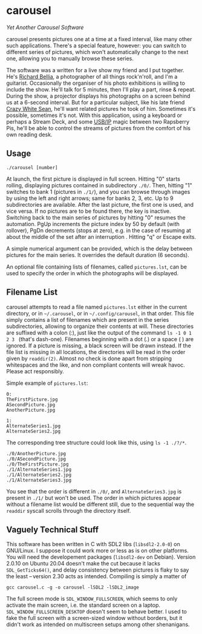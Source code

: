 # carousel

_Yet Another Carousel Software_

carousel presents pictures one at a time at a fixed interval, like many other such applications. There's a special feature, however: you can switch to different series of pictures, which won't automatically change to the next one, allowing you to manually browse these series.

The software was a written for a live show my friend and I put together. He's [Richard Bellia](https://richardbellia.com/), a photographer of all things rock'n'roll, and I'm a guitarist. Occasionally the organiser of his photo exhibitions is willing to include the show. He'll talk for 5 minutes, then I'll play a part, rinse &amp; repeat. During the show, a projector displays his photographs on a screen behind us at a 6-second interval. But for a particular subject, like his late friend [Crazy White Sean](https://www.crazywhitesean.biz), he'll want related pictures he took of him. Sometimes it's possible, sometimes it's not. With this application, using a keyboard or perhaps a Stream Deck, and some [USB/IP](https://usbip.sourceforge.net/) magic between two Rapsberry Pis, he'll be able to control the streams of pictures from the comfort of his own reading desk.

## Usage

`./carousel [number]`

At launch, the first picture is displayed in full screen. Hitting "0" starts rolling, displaying pictures contained in subdirectory `./0/`. Then, hitting "1" switches to bank 1 (pictures in `./1/`), and you can browse through images by using the left and right arrows; same for banks 2, 3, etc. Up to 9 subdirectories are available. After the last picture, the first one is used, and vice versa. If no pictures are to be found there, the key is inactive. Switching back to the main series of pictures by hitting "0" resumes the automation. PgUp increments the picture index by 50 by default (with rollover), PgDn decrements (stops at zero), e.g. in the case of resuming at about the middle of the set after an interruption . Hitting "q" or Escape exits.

A simple numerical argument can be provided, which is the delay between pictures for the main series. It overrides the default duration (6 seconds).

An optional file containing lists of filenames, called `pictures.lst`, can be used to specify the order in which the photographs will be displayed.

## Filename List

carousel attempts to read a file named `pictures.lst` either in the current directory, or in `~/.carousel`, or in `~/.config/carousel`, in that order. This file simply contains a list of filenames which are present in the series subdirectories, allowing to organize their contents at will. These directories are suffixed with a colon (:), just like the output of the command `ls -1 0 1 2 3 ` (that's dash-one). Filenames beginning with a dot (.) or a space (&nbsp;) are ignored. If a picture is missing, a black screen will be drawn instead. If the file list is missing in all locations, the directories will be read in the order given by `readdir(2)`. Almost no check is done apart from stripping whitespaces and the like, and non compliant contents will wreak havoc. Please act responsibly.

Simple example of `pictures.lst`:

```
0:
TheFirstPicture.jpg
ASecondPicture.jpg
AnotherPicture.jpg

1:
AlternateSeries1.jpg
AlternateSeries2.jpg
```

The corresponding tree structure could look like this, using `ls -1 ./?/*`. 

```
./0/AnotherPicture.jpg
./0/ASecondPicture.jpg
./0/TheFirstPicture.jpg
./1/AlternateSeries1.jpg
./1/AlternateSeries2.jpg
./1/AlternateSeries3.jpg
```

You see that the order is different in `./0/`, and `AlternateSeries3.jpg` is present in `./1/` but won't be used. The order in which pictures appear without a filename list would be different still, due to the sequential way the `readdir` syscall scrolls through the directory itself.

## Vaguely Technical Stuff

This software has been written in C with SDL2 libs (`libsdl2-2.0-0`) on GNU/Linux. I suppose it could work more or less as is on other platforms. You will need the developement packages (`libsdl2-dev` on Debian). Version 2.0.10 on Ubuntu 20.04 doesn't make the cut because it lacks `SDL_GetTicks64()`, and delay consistency between pictures is flaky to say the least – version 2.30 acts as intended. Compiling is simply a matter of

`gcc carousel.c -g -o carousel -lSDL2 -lSDL2_image`

The full screen mode is `SDL_WINDOW_FULLSCREEN`, which seems to only activate the main screen, i.e. the standard screen on a laptop. `SDL_WINDOW_FULLSCREEN_DESKTOP` doesn't seem to behave better. I used to fake the full screen with a screen-sized window without borders, but it didn't work as intended on multiscreen setups among other shenanigans.
